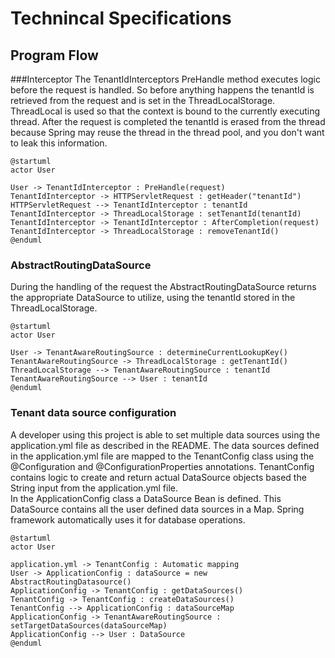 # Technincal Specifications
## Program Flow
###Interceptor
The TenantIdInterceptors PreHandle method executes logic before the request is handled. 
So before anything happens the tenantId is retrieved from the request and is set in the ThreadLocalStorage.
ThreadLocal is used so that the context is bound to the currently executing thread.
After the request is completed the tenantId is erased from the thread because Spring may reuse the thread in the thread pool,
and you don't want to leak this information.
```puml
@startuml
actor User

User -> TenantIdInterceptor : PreHandle(request) 
TenantIdInterceptor -> HTTPServletRequest : getHeader("tenantId")
HTTPServletRequest --> TenantIdInterceptor : tenantId
TenantIdInterceptor -> ThreadLocalStorage : setTenantId(tenantId)
TenantIdInterceptor -> TenantIdInterceptor : AfterCompletion(request)
TenantIdInterceptor -> ThreadLocalStorage : removeTenantId()
@enduml
```
### AbstractRoutingDataSource
During the handling of the request the AbstractRoutingDataSource returns the appropriate DataSource to utilize, using the tenantId stored in the ThreadLocalStorage.

```puml
@startuml
actor User

User -> TenantAwareRoutingSource : determineCurrentLookupKey()
TenantAwareRoutingSource -> ThreadLocalStorage : getTenantId()
ThreadLocalStorage --> TenantAwareRoutingSource : tenantId
TenantAwareRoutingSource --> User : tenantId
@enduml
```

### Tenant data source configuration
A developer using this project is able to set multiple data sources using the application.yml file as described in the README.
The data sources defined in the application.yml file are mapped to the TenantConfig class using the @Configuration and @ConfigurationProperties annotations.
TenantConfig contains logic to create and return actual DataSource objects based the String input from the application.yml file.
<br>
In the ApplicationConfig class a DataSource Bean is defined. This DataSource contains all the user defined data sources in a Map.
Spring framework automatically uses it for database operations.
```puml
@startuml
actor User

application.yml -> TenantConfig : Automatic mapping
User -> ApplicationConfig : dataSource = new AbstractRoutingDatasource()
ApplicationConfig -> TenantConfig : getDataSources()
TenantConfig -> TenantConfig : createDataSources()
TenantConfig --> ApplicationConfig : dataSourceMap
ApplicationConfig -> TenantAwareRoutingSource : setTargetDataSources(dataSourceMap)
ApplicationConfig --> User : DataSource
@enduml
```